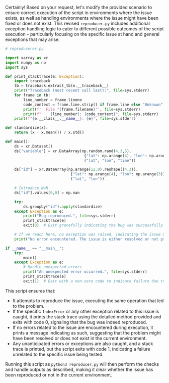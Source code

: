 Certainly! Based on your request, let's modify the provided scenario to ensure correct execution of the script in environments where the issue exists, as well as handling environments where the issue might have been fixed or does not exist. This revised `reproducer.py` includes additional exception handling logic to cater to different possible outcomes of the script execution – particularly focusing on the specific issue at hand and general exceptions that may arise.

```python
# reproducerer.py

import xarray as xr
import numpy as np
import sys

def print_stacktrace(e: Exception):
    import traceback
    tb = traceback.extract_tb(e.__traceback__)
    print("Traceback (most recent call last):", file=sys.stderr)
    for frame in tb:
        line_number = frame.lineno
        code_context = frame.line.strip() if frame.line else "Unknown"
        print(f'  File "{frame.filename}"', file=sys.stderr)
        print(f"    {line_number}: {code_context}", file=sys.stderr)
    print(f"{e.__class__.__name__}: {e}", file=sys.stderr)

def standardize(x):
    return (x - x.mean()) / x.std()

def main():
    ds = xr.Dataset()
    ds["variable"] = xr.DataArray(np.random.rand(4,3,5), 
                                   {"lat": np.arange(4), "lon": np.arange(3), "time":np.arange(5)}, 
                                   ("lat", "lon", "time"))

    ds["id"] = xr.DataArray(np.arange(12.0).reshape((4,3)),
                             {"lat": np.arange(4), "lon": np.arange(3)},
                             ("lat", "lon"))

    # Introduce NaN
    ds["id"].values[0,0] = np.nan

    try:
        ds.groupby("id").apply(standardize)
    except Exception as e:
        print("Bug reproduced.", file=sys.stderr)
        print_stacktrace(e)
        exit(0)  # Exit gracefully indicating the bug was successfully reproduced

    # If we reach here, no exception was raised, indicating the issue may be resolved or not present
    print("No error encountered. The issue is either resolved or not present.")

if __name__ == "__main__":
    try:
        main()
    except Exception as e:
        # Handle unexpected errors
        print("An unexpected error occurred.", file=sys.stderr)
        print_stacktrace(e)
        exit(1)  # Exit with a non-zero code to indicate failure due to an unexpected reason
```

This script ensures that:
- It attempts to reproduce the issue, executing the same operation that led to the problem.
- If the specific `IndexError` or any other exception related to this issue is caught, it prints the stack trace using the detailed method provided and exits with code 0, signaling that the bug was indeed reproduced.
- If no errors related to the issue are encountered during execution, it prints a message indicating as such, suggesting that the problem might have been resolved or does not exist in the current environment.
- Any unanticipated errors or exceptions are also caught, and a stack trace is printed, but the script exits with code 1, indicating a failure unrelated to the specific issue being tested.

Running this script as `python3 reproducer.py` will then perform the checks and handle outputs as described, making it clear whether the issue has been reproduced or not in the current environment.